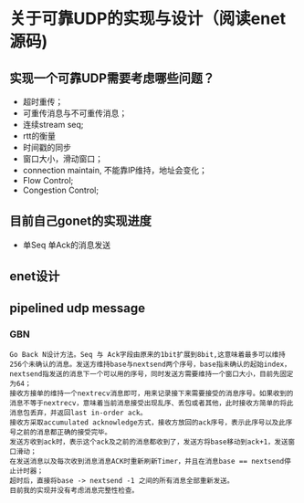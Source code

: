 # 关于可靠UDP的实现与设计（阅读enet源码)

## 实现一个可靠UDP需要考虑哪些问题？
+ 超时重传；
+ 可重传消息与不可重传消息；
+ 连续stream seq;
+ rtt的衡量
+ 时间戳的同步
+ 窗口大小，滑动窗口；
+ connection maintain, 不能靠IP维持，地址会变化；
+ Flow Control;
+ Congestion Control;



## 目前自己gonet的实现进度
+ 单Seq 单Ack的消息发送


## enet设计


## pipelined udp message
### GBN
    Go Back N设计方法。Seq 与 Ack字段由原来的1bit扩展到8bit,这意味着最多可以维持256个未确认的消息。发送方维持base与nextsend两个序号，base指未确认的起始index，nextsend指发送的消息下一个可以用的序号，同时发送方需要维持一个窗口大小，目前先固定为64；
    接收方接单的维持一个nextrecv消息即可，用来记录接下来需要接受的消息序号。如果收到的消息不等于nextrecv，意味着当前消息接受出现乱序、丢包或者其他，此时接收方简单的将此消息包丢弃，并返回last in-order ack。
    接收方采取accumulated acknowledge方式，接收方放回的ack序号，表示此序号以及此序号之前的消息都正确的接受完毕。
    发送方收到ack时，表示这个ack及之前的消息都收到了，发送方将base移动到ack+1，发送窗口滑动；
    在发送消息以及每次收到消息消息ACK时重新刷新Timer，并且在消息base == nextsend停止计时器；
    超时后，直接将base -> nextsend -1 之间的所有消息全部重新发送。
    目前我的实现并没有考虑消息完整性检查。
    
